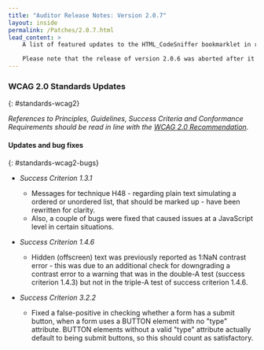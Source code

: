 ```yaml
---
title: "Auditor Release Notes: Version 2.0.7"
layout: inside
permalink: /Patches/2.0.7.html
lead_content: >
    A list of featured updates to the HTML_CodeSniffer bookmarklet in release version 2.0.7, released on 19th January 2016. This list is focused for users of the bookmarklet, and focuses on changes to tests and the auditor interface. A full list of updates can also be found in the project's technical <a href="https://github.com/squizlabs/HTML_CodeSniffer/blob/gh-pages/CHANGELOG.markdown">bookmarklet changelog</a>.

    Please note that the release of version 2.0.6 was aborted after it was tagged, so this is the successor to version 2.0.5.
---
```


### WCAG 2.0 Standards Updates
{: #standards-wcag2}

_References to Principles, Guidelines, Success Criteria and Conformance Requirements should be read in line with the [WCAG 2.0 Recommendation][WCAG20]._

#### Updates and bug fixes
{: #standards-wcag2-bugs}

* *Success Criterion 1.3.1*
    - Messages for technique H48 - regarding plain text simulating a ordered or unordered list, that should be marked up - have been rewritten for clarity.
    - Also, a couple of bugs were fixed that caused issues at a JavaScript level in certain situations.

* *Success Criterion 1.4.6*
    - Hidden (offscreen) text was previously reported as 1:NaN contrast error - this was due to an additional check for downgrading a contrast error to a warning that was in the double-A test (success criterion 1.4.3) but not in the triple-A test of success criterion 1.4.6.

* *Success Criterion 3.2.2*
    - Fixed a false-positive in checking whether a form has a submit button, when a form uses a BUTTON element with no "type" attribute. BUTTON elements without a valid "type" attribute actually default to being submit buttons, so this should count as satisfactory.



[WCAG20]: http://www.w3.org/TR/WCAG20
